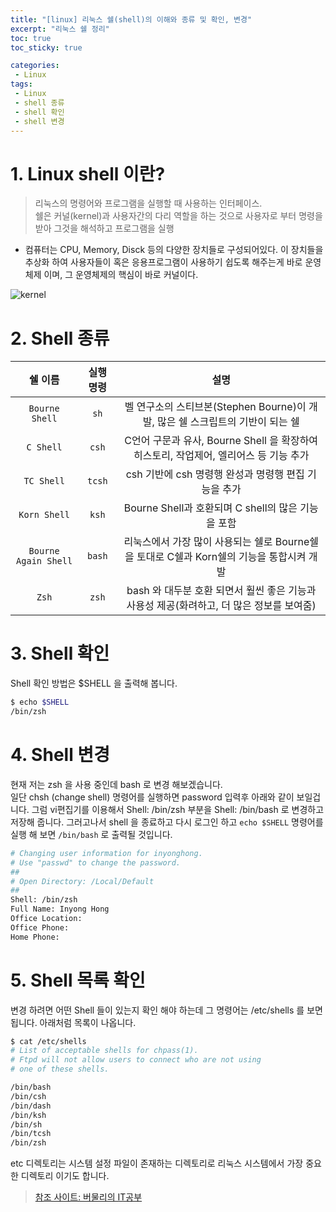 ```yaml
---
title: "[linux] 리눅스 쉘(shell)의 이해와 종류 및 확인, 변경"
excerpt: "리눅스 쉘 정리"
toc: true
toc_sticky: true

categories:
 - Linux
tags:
 - Linux
 - shell 종류
 - shell 확인
 - shell 변경
---
```


# 1. Linux shell 이란?
> 리눅스의 명령어와 프로그램을 실행할 때 사용하는 인터페이스.  
> 쉘은 커널(kernel)과 사용자간의 다리 역할을 하는 것으로 사용자로 부터 명령을 받아 그것을 해석하고 프로그램을 실행

* 컴퓨터는 CPU, Memory, Disck 등의 다양한 장치들로 구성되어있다.
  이 장치들을 추상화 하여 사용자들이 혹은 응용프로그램이 사용하기 쉽도록 해주는게 바로 운영체제 이며, 그 운영체제의 핵심이 바로 커널이다.

![kernel](https://loverman85.github.io/assets/images/1024px-Kernel_Layout.svg.png)


# 2. Shell 종류  
쉘 이름 | 실행 명령 | 설명 
:---:|:---:|:---:
`Bourne Shell`      | `sh`  |  벨 연구소의 스티브본(Stephen Bourne)이 개발, 많은 쉘 스크립트의 기반이 되는 쉘
`C Shell`           | `csh` | C언어 구문과 유사, Bourne Shell 을 확장하여 히스토리, 작업제어, 엘리어스 등 기능 추가
`TC Shell`          |`tcsh` | csh 기반에 csh 명령행 완성과 명령행 편집 기능을 추가
`Korn Shell`        |`ksh`  | Bourne Shell과 호환되며 C shell의 많은 기능을 포함
`Bourne Again Shell`| `bash`| 리눅스에서 가장 많이 사용되는 쉘로 Bourne쉘을 토대로 C쉘과 Korn쉘의 기능을 통합시켜 개발
`Zsh`               | `zsh` | bash 와 대두분 호환 되면서 훨씬 좋은 기능과 사용성 제공(화려하고, 더 많은 정보를 보여줌)


# 3. Shell 확인
Shell 확인 방법은 $SHELL 을 출력해 봅니다.
```sh
$ echo $SHELL
/bin/zsh
```


# 4. Shell 변경
현재 저는 zsh 을 사용 중인데 bash 로 변경 해보겠습니다.   
일단 chsh (change shell) 명령어를 실행하면
password 입력후 아래와 같이 보일겁니다.
그럼 vi편집기를 이용해서 Shell: /bin/zsh 부분을 Shell: /bin/bash 로 변경하고 저장해 줍니다.
그러고나서 shell 을 종료하고 다시 로그인 하고 `echo $SHELL` 명령어를 실행 해 보면 `/bin/bash` 로 출력될 것입니다.
```sh
# Changing user information for inyonghong.
# Use "passwd" to change the password.
##
# Open Directory: /Local/Default
##
Shell: /bin/zsh
Full Name: Inyong Hong
Office Location:
Office Phone:
Home Phone:
```

# 5. Shell 목록 확인
변경 하려면 어떤 Shell 들이 있는지 확인 해야 하는데 그 명령어는
/etc/shells 를 보면 됩니다. 아래처럼 목록이 나옵니다.
```sh
$ cat /etc/shells
# List of acceptable shells for chpass(1).
# Ftpd will not allow users to connect who are not using
# one of these shells.

/bin/bash
/bin/csh
/bin/dash
/bin/ksh
/bin/sh
/bin/tcsh
/bin/zsh
```

etc 디렉토리는 시스템 설정 파일이 존재하는 디렉토리로 리눅스 시스템에서 가장 중요한 디렉토리 이기도 합니다.

> [참조 사이트: 버물리의 IT공부](https://javacpro.tistory.com/52)